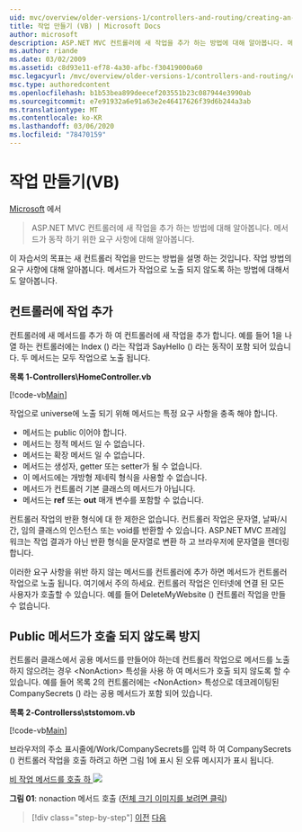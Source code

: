 ```yaml
---
uid: mvc/overview/older-versions-1/controllers-and-routing/creating-an-action-vb
title: 작업 만들기 (VB) | Microsoft Docs
author: microsoft
description: ASP.NET MVC 컨트롤러에 새 작업을 추가 하는 방법에 대해 알아봅니다. 메서드가 동작 하기 위한 요구 사항에 대해 알아봅니다.
ms.author: riande
ms.date: 03/02/2009
ms.assetid: c8d93e11-ef78-4a30-afbc-f30419000a60
msc.legacyurl: /mvc/overview/older-versions-1/controllers-and-routing/creating-an-action-vb
msc.type: authoredcontent
ms.openlocfilehash: b1b53bea899deecef203551b23c087944e3990ab
ms.sourcegitcommit: e7e91932a6e91a63e2e46417626f39d6b244a3ab
ms.translationtype: MT
ms.contentlocale: ko-KR
ms.lasthandoff: 03/06/2020
ms.locfileid: "78470159"
---
```

# <a name="creating-an-action-vb"></a>작업 만들기(VB)

[Microsoft](https://github.com/microsoft) 에서

> ASP.NET MVC 컨트롤러에 새 작업을 추가 하는 방법에 대해 알아봅니다. 메서드가 동작 하기 위한 요구 사항에 대해 알아봅니다.

이 자습서의 목표는 새 컨트롤러 작업을 만드는 방법을 설명 하는 것입니다. 작업 방법의 요구 사항에 대해 알아봅니다. 메서드가 작업으로 노출 되지 않도록 하는 방법에 대해서도 알아봅니다.

## <a name="adding-an-action-to-a-controller"></a>컨트롤러에 작업 추가

컨트롤러에 새 메서드를 추가 하 여 컨트롤러에 새 작업을 추가 합니다. 예를 들어 1을 나열 하는 컨트롤러에는 Index () 라는 작업과 SayHello () 라는 동작이 포함 되어 있습니다. 두 메서드는 모두 작업으로 노출 됩니다.

**목록 1-Controllers\HomeController.vb**

[!code-vb[Main](creating-an-action-vb/samples/sample1.vb)]

작업으로 universe에 노출 되기 위해 메서드는 특정 요구 사항을 충족 해야 합니다.

- 메서드는 public 이어야 합니다.
- 메서드는 정적 메서드 일 수 없습니다.
- 메서드는 확장 메서드 일 수 없습니다.
- 메서드는 생성자, getter 또는 setter가 될 수 없습니다.
- 이 메서드에는 개방형 제네릭 형식을 사용할 수 없습니다.
- 메서드가 컨트롤러 기본 클래스의 메서드가 아닙니다.
- 메서드는 **ref** 또는 **out** 매개 변수를 포함할 수 없습니다.

컨트롤러 작업의 반환 형식에 대 한 제한은 없습니다. 컨트롤러 작업은 문자열, 날짜/시간, 임의 클래스의 인스턴스 또는 void를 반환할 수 있습니다. ASP.NET MVC 프레임 워크는 작업 결과가 아닌 반환 형식을 문자열로 변환 하 고 브라우저에 문자열을 렌더링 합니다.

이러한 요구 사항을 위반 하지 않는 메서드를 컨트롤러에 추가 하면 메서드가 컨트롤러 작업으로 노출 됩니다. 여기에서 주의 하세요. 컨트롤러 작업은 인터넷에 연결 된 모든 사용자가 호출할 수 있습니다. 예를 들어 DeleteMyWebsite () 컨트롤러 작업을 만들 수 없습니다.

## <a name="preventing-a-public-method-from-being-invoked"></a>Public 메서드가 호출 되지 않도록 방지

컨트롤러 클래스에서 공용 메서드를 만들어야 하는데 컨트롤러 작업으로 메서드를 노출 하지 않으려는 경우 &lt;NonAction&gt; 특성을 사용 하 여 메서드가 호출 되지 않도록 할 수 있습니다. 예를 들어 목록 2의 컨트롤러에는 &lt;NonAction&gt; 특성으로 데코레이팅된 CompanySecrets () 라는 공용 메서드가 포함 되어 있습니다.

**목록 2-Controllerss\ststomom.vb**

[!code-vb[Main](creating-an-action-vb/samples/sample2.vb)]

브라우저의 주소 표시줄에/Work/CompanySecrets를 입력 하 여 CompanySecrets () 컨트롤러 작업을 호출 하려고 하면 그림 1에 표시 된 오류 메시지가 표시 됩니다.

[비 작업 메서드를 호출 하 ![](creating-an-action-vb/_static/image1.jpg)](creating-an-action-vb/_static/image1.png)

**그림 01**: nonaction 메서드 호출 ([전체 크기 이미지를 보려면 클릭](creating-an-action-vb/_static/image2.png))

> [!div class="step-by-step"]
> [이전](creating-a-controller-vb.md)
> [다음](aspnet-mvc-controllers-overview-cs.md)
